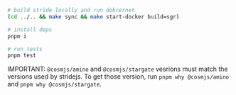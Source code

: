 ```bash
# build stride locally and run dokcernet
(cd ../.. && make sync && make start-docker build=sgr)

# install deps
pnpm i

# run tests
pnpm test
```

IMPORTANT: `@cosmjs/amino` and `@cosmjs/stargate` vesrions must match the versions used by stridejs. To get those version, run `pnpm why @cosmjs/amino` and `pnpm why @cosmjs/stargate`.
